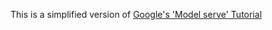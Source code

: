 
This is a simplified version of 
 [Google's 'Model serve' Tutorial](https://cloud.google.com/community/tutorials/appengine-serve-machine-learning-model)
 